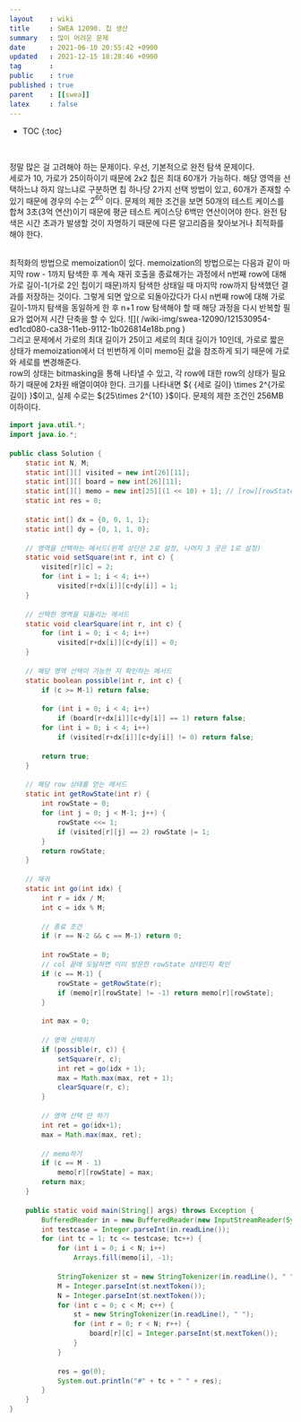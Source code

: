 ```yaml
---
layout    : wiki
title     : SWEA 12090. 칩 생산
summary   : 많이 어려운 문제
date      : 2021-06-10 20:55:42 +0900
updated   : 2021-12-15 18:28:46 +0900
tag       : 
public    : true
published : true
parent    : [[swea]]
latex     : false
---
```

* TOC
{:toc}

$~$  

정말 많은 걸 고려해야 하는 문제이다. 우선, 기본적으로 완전 탐색 문제이다.  
세로가 10, 가로가 25이하이기 때문에 2x2 칩은 최대 60개가 가능하다. 해당 영역을 선택하느냐 하지 않느냐로 구분하면 칩 하나당 2가지 선택 방법이 있고, 60개가 존재할 수 있기 때문에 경우의 수는 ${2^{60}}$ 이다. 문제의 제한 조건을 보면 50개의 테스트 케이스를 합쳐 3초(3억 연산)이기 때문에 평균 테스트 케이스당 6백만 연산이어야 한다. 완전 탐색은 시간 초과가 발생할 것이 자명하기 때문에 다른 알고리즘을 찾아보거나 최적화를 해야 한다.   

<br>
최적화의 방법으로 memoization이 있다. memoization의 방법으로는 다음과 같이 마지막 row - 1까지 탐색한 후 계속 재귀 호출을 종료해가는 과정에서 n번째 row에 대해 가로 길이-1(가로 2인 칩이기 때문)까지 탐색한 상태일 때 마지막 row까지 탐색했던 결과를 저장하는 것이다. 그렇게 되면 앞으로 되돌아갔다가 다시 n번째 row에 대해 가로 길이-1까지 탐색을 동일하게 한 후 n+1 row 탐색해야 할 때 해당 과정을 다시 반복할 필요가 없어져 시간 단축을 할 수 있다.  
![]( /wiki-img/swea-12090/121530954-ed1cd080-ca38-11eb-9112-1b026814e18b.png )  
	
<br>
그리고 문제에서 가로의 최대 길이가 25이고 세로의 최대 길이가 10인데, 가로로 짧은 상태가 memoization에서 더 빈번하게 이미 memo된 값을 참조하게 되기 때문에 가로와 세로를 변경해준다.

<br>
row의 상태는 bitmasking을 통해 나타낼 수 있고, 각 row에 대한 row의 상태가 필요하기 때문에 2차원 배열이여야 한다. 크기를 나타내면 ${ {세로 길이} \times 2^{가로 길이} }$이고, 실제 수로는 ${25\times 2^{10} }$이다. 문제의 제한 조건인 256MB 이하이다.  

<br>

```java linenos
import java.util.*;
import java.io.*;

public class Solution {
	static int N, M;
	static int[][] visited = new int[26][11];
	static int[][] board = new int[26][11];
	static int[][] memo = new int[25][(1 << 10) + 1]; // [row][rowState]
	static int res = 0;

	static int[] dx = {0, 0, 1, 1};
	static int[] dy = {0, 1, 1, 0};

	// 영역을 선택하는 메서드(왼쪽 상단은 2로 설정, 나머지 3 곳은 1로 설정)
	static void setSquare(int r, int c) {
		visited[r][c] = 2;
		for (int i = 1; i < 4; i++)
			visited[r+dx[i]][c+dy[i]] = 1;
	}

	// 선택한 영역을 되돌리는 메서드
	static void clearSquare(int r, int c) {
		for (int i = 0; i < 4; i++)
			visited[r+dx[i]][c+dy[i]] = 0;
	}

	// 해당 영역 선택이 가능한 지 확인하는 메서드
	static boolean possible(int r, int c) {
		if (c >= M-1) return false;

		for (int i = 0; i < 4; i++)
			if (board[r+dx[i]][c+dy[i]] == 1) return false;
		for (int i = 0; i < 4; i++)
			if (visited[r+dx[i]][c+dy[i]] != 0) return false;

		return true;
	}

	// 해당 row 상태를 얻는 메서드
	static int getRowState(int r) {
		int rowState = 0;
		for (int j = 0; j < M-1; j++) {
			rowState <<= 1;
			if (visited[r][j] == 2) rowState |= 1;
		}
		return rowState;
	}

	// 재귀
	static int go(int idx) {
		int r = idx / M;
		int c = idx % M;

		// 종료 조건
		if (r == N-2 && c == M-1) return 0;

		int rowState = 0;
		// col 끝에 도달하면 이미 방문한 rowState 상태인지 확인
		if (c == M-1) {
			rowState = getRowState(r);
			if (memo[r][rowState] != -1) return memo[r][rowState];
		}

		int max = 0;

		// 영역 선택하기
		if (possible(r, c)) {
			setSquare(r, c);
			int ret = go(idx + 1);
			max = Math.max(max, ret + 1);
			clearSquare(r, c);
		}

		// 영역 선택 안 하기
		int ret = go(idx+1);
		max = Math.max(max, ret);

		// memo하기
		if (c == M - 1)
			memo[r][rowState] = max;
		return max;
	}

	public static void main(String[] args) throws Exception {
		BufferedReader in = new BufferedReader(new InputStreamReader(System.in));
		int testcase = Integer.parseInt(in.readLine());
		for (int tc = 1; tc <= testcase; tc++) {
			for (int i = 0; i < N; i++)
				Arrays.fill(memo[i], -1);

			StringTokenizer st = new StringTokenizer(in.readLine(), " ");
			M = Integer.parseInt(st.nextToken());
			N = Integer.parseInt(st.nextToken());
			for (int c = 0; c < M; c++) {
				st = new StringTokenizer(in.readLine(), " ");
				for (int r = 0; r < N; r++) {
					board[r][c] = Integer.parseInt(st.nextToken());
				}
			}

			res = go(0);
			System.out.println("#" + tc + " " + res);
		}
	}
}
```

